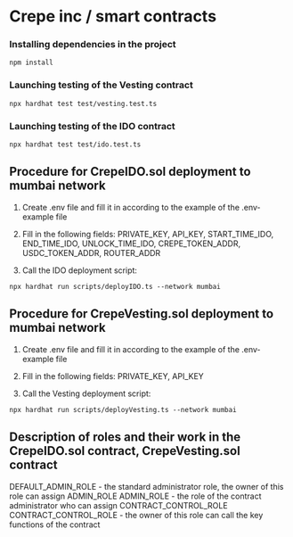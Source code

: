 # Crepe inc / smart contracts

### Installing dependencies in the project

```shell
npm install
```

### Launching testing of the Vesting contract

```shell
npx hardhat test test/vesting.test.ts
```

### Launching testing of the IDO contract

```shell
npx hardhat test test/ido.test.ts
```

## Procedure for CrepeIDO.sol deployment to mumbai network

1. Create .env file and fill it in according to the example of the .env-example file

2. Fill in the following fields: PRIVATE_KEY, API_KEY, START_TIME_IDO, END_TIME_IDO, UNLOCK_TIME_IDO, CREPE_TOKEN_ADDR, USDC_TOKEN_ADDR, ROUTER_ADDR

3. Call the IDO deployment script:

```shell
npx hardhat run scripts/deployIDO.ts --network mumbai
```

## Procedure for CrepeVesting.sol deployment to mumbai network

1. Create .env file and fill it in according to the example of the .env-example file

2. Fill in the following fields: PRIVATE_KEY, API_KEY

3. Call the Vesting deployment script:

```shell
npx hardhat run scripts/deployVesting.ts --network mumbai
```

## Description of roles and their work in the CrepeIDO.sol contract, CrepeVesting.sol contract

DEFAULT_ADMIN_ROLE - the standard administrator role, the owner of this role can assign ADMIN_ROLE
ADMIN_ROLE - the role of the contract administrator who can assign CONTRACT_CONTROL_ROLE
CONTRACT_CONTROL_ROLE - the owner of this role can call the key functions of the contract
